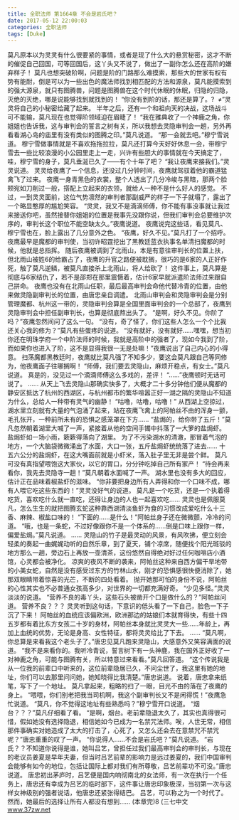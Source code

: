 ```yaml
---
title: 全职法师 第1664章 不会是岩氏吧？
date: 2017-05-12 22:00:03
categories: 全职法师
tags: [Duke]
---
```


莫凡原本以为灵灵有什么很要紧的事情，或者是现了什么大的悬赏秘密，这才不断的催促自己回国，可等回国后，这丫头又不说了，做出了一副你怎么还在高阶的嫌弃样子！
莫凡也想突破阶啊，问题是阶的门路那么难摸索，那些大的世家有权有势有能耐，倒是可以为一些出色的魔法师找到相匹配的方法和源泉，莫凡能摸索到的强大源泉，就只有图腾兽，问题是图腾兽在这个时代休眠的休眠，归隐的归隐，灭绝的灭绝，哪是说能够找到就找到的！
“你没有到阶的话，那还是算了。?  ≠”灵灵将自己的小秘密给藏了起来。
半年之后，还有一个和祖向天的决战，这场战斗可不能输，莫凡现在也觉得阶领域迫在眉睫了！
“我在雅典收了一个神鹿之角，你姐姐也告诉我，这与审判会的誓言之树有关，所以我想去灵隐审判会一趟，另外再看看湖心岛的庙里有没有类似的图腾之印。”莫凡说道。
“那一会就去吧。”穆宁雪说道。
穆宁雪做事情就是不喜欢拖拖拉拉，莫凡还打算今天好好休息一会，带穆宁雪去一些比较浪漫的小公园里走上一走，兴许有些胆大的事情就在今天搞定了，哇，穆宁雪的身子，莫凡垂涎已久了——有个十年了吧？
“我让夜鹰来接我们。”灵灵说道。
灵灵给夜鹰了一个信息，还没过几分钟时间，夜鹰就驾驭着他的霸道猛禽飞了过来。
夜鹰一身青黑色的衣裳，整个人透出了几分冷峻与黑暗，那两个脸颊宛如刀削过一般，搭配上立起来的衣领，就给人一种不是什么好人的感觉。
不过，一到灵灵面前，这位气势凛然的审判者那副威严的样子一下子就塌了，露出了一个略显憨厚的尴尬笑容。
“灵灵，我又不是滴滴师傅，你不能有事没事就让我过来接送你吧，虽然接替你姐姐的位置是我事先没跟你说，但我们审判会总要维护次序的，审判长这个职位不能空缺太久。”夜鹰说道。
夜鹰说完这些话，看见莫凡、穆宁雪也在，脸上露出了几分意外之色。
“夜鹰，好久不见。”莫凡打了一个招呼。
夜鹰最早是魔都的审判使，当初许昭霆挖出了黑教廷蓝衣执事名单清扫魔都的时候，他就是总指挥。
随后夜鹰被调到了北雨山，本是有意往审判长的位置上扶，但北雨山被姓6的给霸占了，夜鹰的升官之路便被耽搁，很巧的是6家的人正好作死，触了莫凡逆鳞，被莫凡直接杀上北雨山，将人给砍了！
这件事上，莫凡算是彻底与6家结仇了，若不是邵郑在那里震慑着，估计6家早就派遣阶法师过来跟自己拼命。
夜鹰也没有在北雨山任职，最后最高审判会命他代替冷青的位置，由他来做灵隐副审判长的位置，由唐忠亲自调遣。
北雨山审判会和灵隐审判会是分别管理魔都、杭州这一带的，灵隐审判会算是全国里面审判会的一个总部了，夜鹰到灵隐审判会中担任副审判长，也算是彻底熬出头了。
“是啊，好久不见。你阶了吗？”夜鹰忽然间问了这么一句。
“没有，奇了怪了，你们这些人怎么一个个比我还关心我的修为？”莫凡有些蛋疼的说道。
“没有就好，没有就好……嘿嘿，想当初你还在明珠学府一个中阶法师的时候，我就是高阶中的强者了，现如今我到了阶，而如果你也进入了阶，这不是显得我很一无是处嘛！”夜鹰说出了自己内心的小得意。
扫荡魔都黑教廷时，夜鹰就比莫凡强了不知多少，要这会莫凡跟自己等同修为，他夜鹰面子往哪搁啊！
“师傅，我们要去灵隐山，麻烦开稳点，有女士。”莫凡说道。
真是的，没见过一个滴滴师傅这么多戏的，差评！
“……”夜鹰顿时无话可说了。
……
从天上飞去灵隐山那确实快多了，大概才二十多分钟他们便从魔都的静安区抵达了杭州的西湖区，与杭州都市的繁华喧嚣正好一湖之隔的灵隐山不知道为什么，总给人一种带有灵气的幽静！
“咕噜，咕噜，咕噜！”
从西湖上空掠过，湖水里立刻就有大量的气泡涌了起来，站在夜鹰飞禽上的阿帕丝不由的浑身一颤，毛孔张开，一种前所未有的恐惧之感笼罩在下方……
“盐焗的，给你带了五斤！”莫凡忽然朝着湖里大喊了一声，紧接着从他的空间手镯中抖落了一大箩的盐焗虾。
盐焗虾如一场小雨，簌簌得落向了湖里。
为了不污染湖水的清澈，那冒着气泡的地方，一个大脑袋微微涌出了水面，大口一张，五斤盐焗虾统统落了进去……
十五六公分的盐焗虾，在这大嘴面前就是小虾米，落入肚子里无非是尝个鲜。
莫凡可没有真指望喂饱这大家伙，以它的胃口，分分钟吃掉自己所有家产！
“待会再来看你，我先去灵隐寺一趟！”莫凡朝着水面喊了一声。
湖水里也没有多大的回应，估计正在品味着椒盐虾的滋味。
“你非要把身边所有人弄得和你一个口味不成，哪有人喂它吃这些东西的！”灵灵没好气的说道。
莫凡是一个吃货，还是一个执着得吃货，喜欢吃什么就一直吃，还得让身边的人也一起喜欢吃……
灵灵也是佩服莫凡，怎么生生的就把图腾玄蛇这种靠西湖清淡鱼虾为食的习惯改成爱吃什么十三香、麻辣、椒盐口味的！
“下面的……是什么！”阿帕丝身子还在微微颤，冷冷的问道。
“哦，也是一条蛇，不过好像跟你不是一个体系的……倒是口味上跟你一样，偏爱盐焗。”莫凡说道。
……
灵隐山的竹子是最灵动的风景，有风吹拂，便立刻会轻柔的奏起一曲娓娓动听的自然乐章，到了夏天，铺个凉席，随便找个阳光斑驳的地方那么一趟，旁边石上再放一壶清茶，这份悠然自得绝对好过任何咖啡店小酒馆，心灵都会被净化。
凉爽的夜风不断的袭来，阿帕丝这种来自西方偏干旱地带的小美女蛇，自然是没有感受过东方的竹林山水，刚才的恐惧感很快便消除了，她那双眼睛带着惊喜的光芒，不断的四处看着。
抛开她那可怕的身份不说，阿帕丝的心性其实也不必普通女孩高多少，对世界的一切都充满好奇。
“少见多怪。”灵灵淡淡的说道。
“营养不良的毒丫头，这些石头被凿开个口是做什么的？”阿帕丝问道。
营养不良？？？
灵灵听到这句话，下意识的低头看了一下自己，脸色一下子沉了下来！
阿帕丝的血统应该偏欧洲，欧洲那边的姑娘们本就育得快，有些十四五岁都有着比东方女孩二十岁的身材，阿帕丝本身就比灵灵大一些……年龄上，再加上血统的优势，无论是身高、女性特征，都将灵灵给比了下去。
……
“莫凡啊，你总算是来看我这个老头子了。”唐忠见莫凡跑来灵隐山，大感意外又笑容满面的说道。
“我不是来看你的。我听冷青说，誓言树下有一头神鹿，我在国外正好收了一对神鹿之角，可能与图腾有关，所以特意过来看看。”莫凡回答道。
“这个传说我是从一位我的前辈口中听来的，这位前辈隐居已久，不问尘世了，我这里有她的地址，你们可以去那里问问她，她知晓得比我清楚。”唐忠说道。
说着，唐忠拿来纸笔，写下了一个地址。
莫凡拿起来，粗略的扫了一眼，目光不由的落在了夜鹰的身上。
“喂喂，你们别老把我当司机啊，我这个副审判长又不是闲得慌！”夜鹰急忙说道。
“莫凡，你不觉得这地址有些熟悉吗？”穆宁雪开口说道。
“烟台？？？”莫凡仔细看了看。
“是啊，烟台。老前辈隐退太久了，其实也真得很可惜，假如她没有选择隐退，相信她如今已成为一名禁咒法师。唉，人世无常，相信那件事确实对她造成了太大的打击了，心死了，又怎么还会去在意禁咒不禁咒呢？”唐忠重重的叹了一声。
“你说得人……不会是岩氏吧？”莫凡说道。
“岩氏？？不知道你说得是谁，她叫吕艺，曾担任过我们最高审判会的审判长，与现在的老议员姜夏是早年夫妻，但当时吕艺前辈的影响力是远过姜夏的，我们中国审判会能够有如今的地位，包括让国际上都对我们有所尊敬，吕艺前辈功不可没。”唐忠说道。
唐忠初出茅庐时，吕艺便是国内响彻南北的女法师，有一次在执行一个任务上，唐忠还有幸成为吕艺的临时部下，这件事让唐忠印象极深，当初第一次与这样女神级别的强者说话，他唐忠还紧张得结巴。
吕艺，可以称之为一个时代了。
然而，她最后的选择让所有人都没有想到……
(本章完)8
(三七中文 www.37zw.net